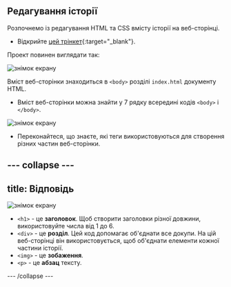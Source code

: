 ## Редагування історії

Розпочнемо із редагування HTML та CSS вмісту історії на веб-сторінці.

+ Відкрийте [цей трінкет](https://trinket.io/html/a080f8c51b){:target="_blank"}.

Проект повинен виглядати так:

![знімок екрану](images/story-starter.png)

Вміст веб-сторінки знаходиться в `<body>` розділі `index.html` документу HTML.

+ Вміст веб-сторінки можна знайти у 7 рядку всередині кодів `<body>` і `</body>`.

![знімок екрану](images/story-html.png)

+ Переконайтеся, що знаєте, які теги використовуються для створення різних частин веб-сторінки.

--- collapse ---
---
title: Відповідь
---

![знімок екрану](images/story-elements.png)

+ `<h1>` - це **заголовок**. Щоб створити заголовки різної довжини, використовуйте числа від 1 до 6.
+ `<div>` - це **розділ**. Цей код допомагає об'єднати все докупи. На цій веб-сторінці він використовується, щоб об'єднати елементи кожної частини історії.
+ `<img>` - це **зобаження**.
+ `<p>` - це **абзац** тексту.

--- /collapse ---